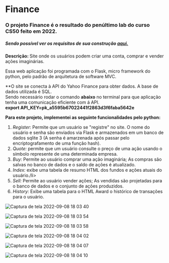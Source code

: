 # Finance
<h3> O projeto Finance é o resultado do penúltimo lab do curso CS50 feito em 2022.</h3>
<h5>Sendo possível ver os requisitos de sua construção <a href="https://cs50.harvard.edu/x/2021/psets/9/finance/">aqui.</a></h5>
<p> <b>Descrição: </b> Site onde os usuários podem criar uma conta, comprar e vender ações imaginárias.</p>
<p> Essa web aplicação foi programada com o Flask, micro framework do python, pelo padrão de arquitetura de software MVC.</p>
 <p>**O site se conecta à API do Yahoo Finance para obter dados. A base de dados utilizada é SQL.<br>
  Sendo necessário rodar o comando <b>abaixo</b> no terminal para que aplicação tenha uma comunicação eficiente com á API.<br>
  <b> export API_KEY=pk_a5595b67022441f2863d3f6faba5642e </b>
</p>

<p><b>Para este projeto, implementei as seguinte funcionalidades pelo python:</b></p>

<ol>
  <li> <i>Register:</i> Permite que um usuário se "registre" no site. O nome do usuário e senha são enviados via Flask e armazenados em um banco de dados sqlite 3 (A senha é amarzenada após passar pelo encriptografamento de uma função hash).
  <li> <i>Quote:</i> permite que um usuário consulte o preço de uma ação usando o símbolo represente de uma determinada empresa.</li>
  <li> <i>Buy:</i> Permite ao usuário comprar uma ação imaginária; As compras são salvas no banco de dados e o saldo de ações é atualizado.</li>
  <li> <i>Index:</i> exibe uma tabela de resumo HTML dos fundos e ações atuais do usuário./li>
  <li> <i>Sell:</i> Permite ao usuário vender ações; As vendidas são projetadas para o banco de dados e o conjunto de ações produzidos.</li>
  <li> <i>History:</i> Exibe uma tabela para o HTML Award o histórico de transações para o usuário.</li>
  </ol>

![Captura de tela 2022-09-08 18 03 40](https://user-images.githubusercontent.com/99035126/189232402-3eeb0695-8947-47f1-993b-842452b8308c.png)


![Captura de tela 2022-09-08 18 03 54](https://user-images.githubusercontent.com/99035126/189232556-19fb8f68-6fc7-4816-bed7-53b5ea1a024a.png)


![Captura de tela 2022-09-08 18 03 58](https://user-images.githubusercontent.com/99035126/189236952-838bb680-a307-4c49-acc6-905c5767b19e.png)


![Captura de tela 2022-09-08 18 04 02](https://user-images.githubusercontent.com/99035126/189237042-f77a68a8-ac05-4302-97c5-067b50264024.png)

![Captura de tela 2022-09-08 18 04 07](https://user-images.githubusercontent.com/99035126/189237062-ad12d9cc-07c9-4d99-8068-d83100aee363.png)


![Captura de tela 2022-09-08 18 04 10](https://user-images.githubusercontent.com/99035126/189237127-749aa562-813a-4483-8b55-4addba3a4b22.png)


